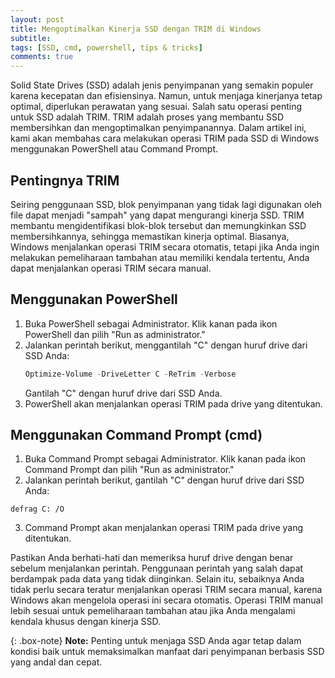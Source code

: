 ```yaml
---
layout: post
title: Mengoptimalkan Kinerja SSD dengan TRIM di Windows
subtitle: 
tags: [SSD, cmd, powershell, tips & tricks]
comments: true
---
```


Solid State Drives (SSD) adalah jenis penyimpanan yang semakin populer karena kecepatan dan efisiensinya. Namun, untuk menjaga kinerjanya tetap optimal, diperlukan perawatan yang sesuai. Salah satu operasi penting untuk SSD adalah TRIM. TRIM adalah proses yang membantu SSD membersihkan dan mengoptimalkan penyimpanannya. Dalam artikel ini, kami akan membahas cara melakukan operasi TRIM pada SSD di Windows menggunakan PowerShell atau Command Prompt.

## Pentingnya TRIM

Seiring penggunaan SSD, blok penyimpanan yang tidak lagi digunakan oleh file dapat menjadi "sampah" yang dapat mengurangi kinerja SSD. TRIM membantu mengidentifikasi blok-blok tersebut dan memungkinkan SSD membersihkannya, sehingga memastikan kinerja optimal. Biasanya, Windows menjalankan operasi TRIM secara otomatis, tetapi jika Anda ingin melakukan pemeliharaan tambahan atau memiliki kendala tertentu, Anda dapat menjalankan operasi TRIM secara manual.

## Menggunakan PowerShell

1. Buka PowerShell sebagai Administrator. Klik kanan pada ikon PowerShell dan pilih "Run as administrator."
2. Jalankan perintah berikut, menggantilah "C" dengan huruf drive dari SSD Anda:
   ```powershell
   Optimize-Volume -DriveLetter C -ReTrim -Verbose
   ```
   Gantilah "C" dengan huruf drive dari SSD Anda.
3. PowerShell akan menjalankan operasi TRIM pada drive yang ditentukan.

## Menggunakan Command Prompt (cmd)
1. Buka Command Prompt sebagai Administrator. Klik kanan pada ikon Command Prompt dan pilih "Run as administrator."
2. Jalankan perintah berikut, gantilah "C" dengan huruf drive dari SSD Anda:
```
defrag C: /O
```
3. Command Prompt akan menjalankan operasi TRIM pada drive yang ditentukan.

Pastikan Anda berhati-hati dan memeriksa huruf drive dengan benar sebelum menjalankan perintah. Penggunaan perintah yang salah dapat berdampak pada data yang tidak diinginkan. Selain itu, sebaiknya Anda tidak perlu secara teratur menjalankan operasi TRIM secara manual, karena Windows akan mengelola operasi ini secara otomatis. Operasi TRIM manual lebih sesuai untuk pemeliharaan tambahan atau jika Anda mengalami kendala khusus dengan kinerja SSD.

{: .box-note}
**Note:**
Penting untuk menjaga SSD Anda agar tetap dalam kondisi baik untuk memaksimalkan manfaat dari penyimpanan berbasis SSD yang andal dan cepat.
